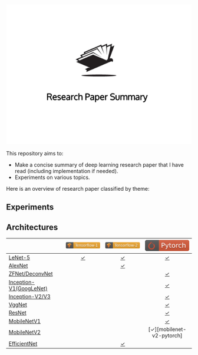 <div align="center">
  <img src="./img/logo.png">
</div>

This repository aims to:
  - Make a concise summary of deep learning research paper that I have read (including implementation if needed).
  - Experiments on various topics.

Here is an overview of research paper classified by theme:

## Experiments

## Architectures

<i></i>                                 | [![](./img/tensorflow_1_badge.svg)][tf1-badge] | [![](./img/tensorflow_2_badge.svg)][tf2-badge] |[![](./img/pytorch_badge.svg)][pytorch-badge]
------------------                      | :---------------------------------------------:|:----------------------------------------------:|:-------------------------------------------:
[LeNet-5][lenet5]                       | [&check;][lenet5-tf1]                          | [&check;][lenet5-tf2]                          | [&check;][lenet5-pytorch]                  |
[AlexNet][alexnet]                      |                                                | [&check;][alexnet-tf2]                         |                                            |
[ZFNet/DeconvNet][zfnet]                |                                                |                                                | [&check;][zfnet-pytorch]                   |
[Inception-V1(GoogLeNet)][inceptionv1]  |                                                |                                                | [&check;][inceptionv1-pytorch]             |
[Inception-V2/V3][inception-v2/v3]      |                                                |                                                | [&check;][inception-v2/v3-pytorch]         |
[VggNet][vggnet]                        |                                                |                                                | [&check;][vggnet-pytorch]                  |
[ResNet][resnet]                        |                                                |                                                | [&check;][resnet-pytorch]                  |
[MobileNetV1][mobilenet-v1]             |                                                |                                                | [&check;][mobilenet-v1-pytorch]            |
[MobileNetV2][mobilenet-v2]             |                                                |                                                | [&check;][mobilenet-v2-pytorch]            |
[EfficientNet][efficientnet]            |                                                | [&check;][efficientnet-tf2]                    |                                            |


<!---
Variables with links.
-->
[tf1-badge]: https://www.tensorflow.org/
[tf2-badge]: https://www.tensorflow.org/
[pytorch-badge]: https://pytorch.org/

[lenet5]: https://github.com/3outeille/Research-Paper-Summary/tree/master/src/architecture/lenet-5
[lenet5-tf1]: https://github.com/3outeille/Research-Paper-Summary/tree/master/src/architecture/lenet-5/tensorflow_1
[lenet5-tf2]: https://github.com/3outeille/Research-Paper-Summary/tree/master/src/architecture/lenet-5/tensorflow_2
[lenet5-pytorch]: https://github.com/3outeille/Research-Paper-Summary/tree/master/src/architecture/lenet-5/pytorch

[alexnet]: https://github.com/3outeille/Research-Paper-Summary/tree/master/src/architecture/alexnet/
[alexnet-tf2]: https://github.com/3outeille/Research-Paper-Summary/tree/master/src/architecture/alexnet/tensorflow_2

[zfnet]: https://github.com/3outeille/Research-Paper-Summary/tree/master/src/architecture/zfnet
[zfnet-pytorch]: https://github.com/3outeille/Research-Paper-Summary/tree/master/src/architecture/zfnet/pytorch

[inceptionv1]: https://github.com/3outeille/Research-Paper-Summary/tree/master/src/architecture/inception_v1
[inceptionv1-pytorch]: https://github.com/3outeille/Research-Paper-Summary/tree/master/src/architecture/inception_v1/pytorch

[inception-v2/v3]: https://github.com/3outeille/Research-Paper-Summary/tree/master/src/architecture/inception_v2_v3
[inception-v2/v3-pytorch]: https://github.com/3outeille/Research-Paper-Summary/tree/master/src/architecture/inception_v2_v3/pytorch

[vggnet]: https://github.com/3outeille/Research-Paper-Summary/tree/master/src/architecture/vgg
[vggnet-pytorch]: https://github.com/3outeille/Research-Paper-Summary/blob/master/src/architecture/vgg/pytorch/

[resnet]: https://github.com/3outeille/Research-Paper-Summary/tree/master/src/architecture
[resnet-pytorch]: https://github.com/3outeille/Research-Paper-Summary/blob/master/src/architecture/resnet/pytorch/

[mobilenet-v1]: https://github.com/3outeille/Research-Paper-Summary/tree/master/src/architecture
[mobilenet-v1-pytorch]: https://github.com/3outeille/Research-Paper-Summary/blob/master/src/architecture/mobilenet_v1/pytorch/

[mobilenet-v2]: https://github.com/3outeille/Research-Paper-Summary/tree/master/src/architecture
[mobilenet-v1-pytorch]: https://github.com/3outeille/Research-Paper-Summary/blob/master/src/architecture/mobilenet_v2/pytorch/

[efficientnet]: https://github.com/3outeille/Research-Paper-Summary/tree/master/src/architecture/efficientnet
[efficientnet-tf2]: https://github.com/3outeille/Research-Paper-Summary/tree/master/src/architecture/efficientnet/tensorflow_2



